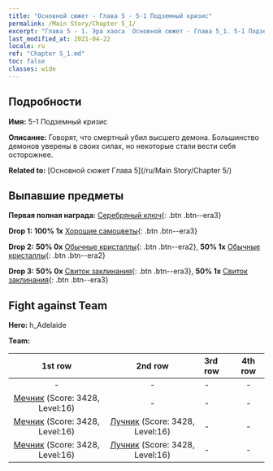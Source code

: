 ```yaml
---
title: "Основной сюжет - Глава 5 - 5-1 Подземный кризис"
permalink: /Main Story/Chapter 5_1/
excerpt: "Глава 5 - 1. Эра хаоса  Основной сюжет - Глава 5_1. 5-1 Подземный кризис"
last_modified_at: 2021-04-22
locale: ru
ref: "Chapter 5_1.md"
toc: false
classes: wide
---
```


## Подробности

 **Имя:** 5-1 Подземный кризис

 **Описание:** Говорят, что смертный убил высшего демона. Большинство демонов уверены в своих силах, но некоторые стали вести себя осторожнее.

 **Related to:** [Основной сюжет Глава 5](/ru/Main Story/Chapter 5/)

## Выпавшие предметы

 **Первая полная награда:** [Серебряный ключ](/ItemsRU/con_693/){: .btn .btn--era3}

 **Drop 1:** **100% 1x** [Хорошие самоцветы](/ItemsRU/mat_16/){: .btn .btn--era3}

 **Drop 2:** **50% 0x** [Обычные кристаллы](/ItemsRU/mat_11/){: .btn .btn--era2}, **50% 1x** [Обычные кристаллы](/ItemsRU/mat_11/){: .btn .btn--era2}

 **Drop 3:** **50% 0x** [Свиток заклинания](/ItemsRU/con_694/){: .btn .btn--era3}, **50% 1x** [Свиток заклинания](/ItemsRU/con_694/){: .btn .btn--era3}


## Fight against Team
 **Hero:** h_Adelaide

 **Team:**


  | 1st row | 2nd row | 3rd row | 4th row |
  |:----:|:----:|:----|:----:|
  | - | - | - | - |
  | [Мечник](/ru/units/Swordsman/) (Score: 3428, Level:16)  | - | - | - |
  | [Мечник](/ru/units/Swordsman/) (Score: 3428, Level:16)  | [Лучник](/ru/units/Marksman/) (Score: 3428, Level:16)  | - | - |
  | [Мечник](/ru/units/Swordsman/) (Score: 3428, Level:16)  | [Лучник](/ru/units/Marksman/) (Score: 3428, Level:16)  | - | - |


